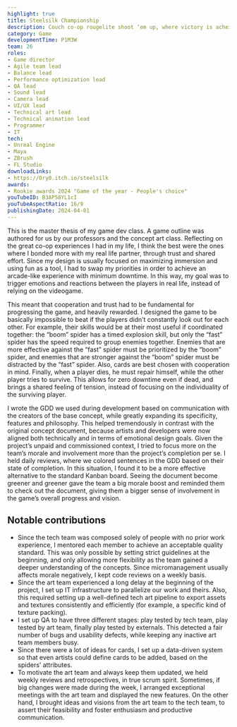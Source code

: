 ```yaml
---
highlight: true
title: Steelsilk Championship
description: Couch co-op rougelite shoot ‘em up, where victory is acheived by resisting three hoardes.
category: Game
developmentTime: P1M3W
team: 26
roles:
- Game director
- Agile team lead
- Balance lead
- Performance optimization lead
- QA lead
- Sound lead
- Camera lead
- UI/UX lead
- Technical art lead
- Technical animation lead
- Programmer
- IT
tech:
- Unreal Engine
- Maya
- ZBrush
- FL Studio
downloadLinks:
- https://0ry0.itch.io/steelsilk
awards:
- Rookie awards 2024 "Game of the year - People's choice"
youTubeID: B3AP58YL1cI
youTubeAspectRatio: 16/9
publishingDate: 2024-04-01
---
```


This is the master thesis of my game dev class. A game outline was authored for us by our professors and the concept art class.
Reflecting on the great co-op experiences I had in my life, I think the best were the ones where I bonded more with my real life partner, through trust and shared effort. Since my design is usually focused on maximizing immersion and using fun as a tool, I had to swap my priorities in order to achieve an arcade-like experience with minimum downtime. In this way, my goal was to trigger emotions and reactions between the players in real life, instead of relying on the videogame.

This meant that cooperation and trust had to be fundamental for progressing the game, and heavily rewarded. I designed the game to be basically impossible to beat if the players didn’t constantly look out for each other. For example, their skills would be at their most useful if coordinated together: the “boom” spider has a timed explosion skill, but only the “fast” spider has the speed required to group enemies together. Enemies that are more effective against the “fast” spider must be prioritized by the “boom” spider, and enemies that are stronger against the “boom” spider must be distracted by the “fast” spider. Also, cards are best chosen with cooperation in mind. Finally, when a player dies, he must repair himself, while the other player tries to survive. This allows for zero downtime even if dead, and brings a shared feeling of tension, instead of focusing on the individuality of the surviving player.

I wrote the GDD we used during development based on communication with the creators of the base concept, while greatly expanding its specificity, features and philosophy. This helped tremendously in contrast with the original concept document, because artists and developers were now aligned both technically and in terms of emotional design goals. Given the project’s unpaid and commissioned context, I tried to focus more on the team’s morale and involvement more than the project’s completion per se. I held daily reviews, where we colored sentences in the GDD based on their state of completion. In this situation, I found it to be a more effective alternative to the standard Kanban board. Seeing the document become greener and greener gave the team a big morale boost and reminded them to check out the document, giving them a bigger sense of involvement in the game’s overall progress and vision.

## Notable contributions

* Since the tech team was composed solely of people with no prior work experience, I mentored each member to achieve an acceptable quality standard. This was only possible by setting strict guidelines at the beginning, and only allowing more flexibility as the team gained a deeper understanding of the concepts. Since micromanagement usually affects morale negatively, I kept code reviews on a weekly basis.
* Since the art team experienced a long delay at the beginning of the project, I set up IT infrastructure to parallelize our work and theirs. Also, this required setting up a well-defined tech art pipeline to export assets and textures consistently and efficiently (for example, a specific kind of texture packing).
* I set up QA to have three different stages: play tested by tech team, play tested by art team, finally play tested by externals. This detected a fair number of bugs and usability defects, while keeping any inactive art team members busy.
* Since there were a lot of ideas for cards, I set up a data-driven system so that even artists could define cards to be added, based on the spiders’ attributes.
* To motivate the art team and always keep them updated, we held weekly reviews and retrospectives, in true scrum spirit. Sometimes, if big changes were made during the week, I arranged exceptional meetings with the art team and displayed the new features. On the other hand, I brought ideas and visions from the art team to the tech team, to assert their feasibility and foster enthusiasm and productive communication.
